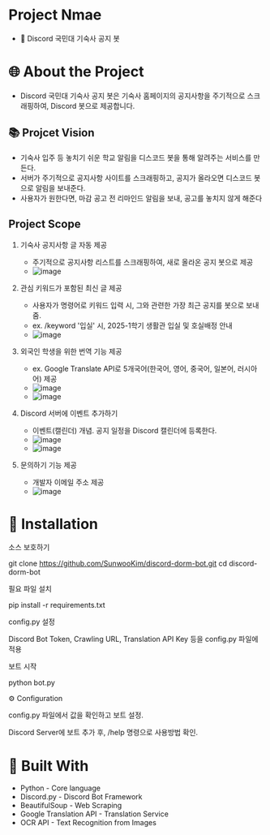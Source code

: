 # Project Nmae
- 🔗 Discord 국민대 기숙사 공지 봇

# 🌐 About the Project
- Discord 국민대 기숙사 공지 봇은  기숙사 홈페이지의 공지사항을 주기적으로 스크래핑하여, Discord 봇으로 제공합니다.

## 📚 Projcet Vision

- 기숙사 입주 등 놓치기 쉬운 학교 알림을 디스코드 봇을 통해 알려주는 서비스를 만든다.
- 서버가 주기적으로 공지사항 사이트를 스크래핑하고, 공지가 올라오면 디스코드 봇으로 알림을 보내준다.
- 사용자가 원한다면, 마감 공고 전 리마인드 알림을 보내, 공고를 놓치지 않게 해준다

## Project Scope
1. 기숙사 공지사항 글 자동 제공
   - 주기적으로 공지사항 리스트를 스크래핑하여, 새로 올라온 공지 봇으로 제공
   - ![image](https://github.com/user-attachments/assets/e6ec822d-f1b1-4aed-9cf5-56d9b9581a23)
2. 관심 키워드가 포함된 최신 글 제공
   - 사용자가 명령어로 키워드 입력 시, 그와 관련한 가장 최근 공지를 봇으로 보내줌.
   - ex. /keyword '입실' 시, 2025-1학기 생활관 입실 및 호실배정 안내
   - ![image](https://github.com/user-attachments/assets/479ce6f7-6f3f-4f2c-8009-dbb321039cba)

3. 외국인 학생을 위한 번역 기능 제공
   - ex. Google Translate API로 5개국어(한국어, 영어, 중국어, 일본어, 러시아어) 제공
   - ![image](https://github.com/user-attachments/assets/41fa5af4-4ea6-4767-a28b-a1ee26abbf28)
   - ![image](https://github.com/user-attachments/assets/90b9995e-7797-4237-9e6d-f26a73654f45)


4. Discord 서버에 이벤트 추가하기
   - 이벤트(캘린더) 개념. 공지 일정을 Discord 캘린더에 등록한다.
   - ![image](https://github.com/user-attachments/assets/9b99b905-8aef-4df0-9ec8-bb2105713de5)
   - ![image](https://github.com/user-attachments/assets/b4444f74-97dd-4ee0-a327-6d0de58b0395)


5. 문의하기 기능 제공
   - 개발자 이메일 주소 제공
   - ![image](https://github.com/user-attachments/assets/8f23b3d4-4b83-4b64-9a13-337161b89663)

# 🚀 Installation

소스 보호하기

git clone https://github.com/SunwooKim/discord-dorm-bot.git
cd discord-dorm-bot

필요 파일 설치

pip install -r requirements.txt

config.py 설정

Discord Bot Token, Crawling URL, Translation API Key 등을 config.py 파일에 적용

보트 시작

python bot.py

⚙ Configuration

config.py 파일에서 값을 확인하고 보트 설정.

Discord Server에 보트 추가 후, /help 명령으로 사용방법 확인.

# 🔧 Built With

- Python - Core language
- Discord.py - Discord Bot Framework
- BeautifulSoup - Web Scraping
- Google Translation API - Translation Service
- OCR API - Text Recognition from Images

